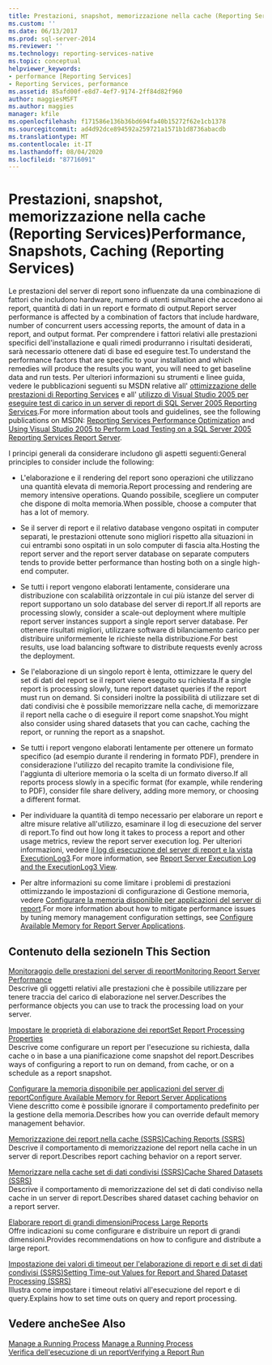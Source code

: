 ```yaml
---
title: Prestazioni, snapshot, memorizzazione nella cache (Reporting Services) | Microsoft Docs
ms.custom: ''
ms.date: 06/13/2017
ms.prod: sql-server-2014
ms.reviewer: ''
ms.technology: reporting-services-native
ms.topic: conceptual
helpviewer_keywords:
- performance [Reporting Services]
- Reporting Services, performance
ms.assetid: 85afd00f-e8d7-4ef7-9174-2ff84d82f960
author: maggiesMSFT
ms.author: maggies
manager: kfile
ms.openlocfilehash: f171586e136b36bd694fa40b15272f62e1cb1378
ms.sourcegitcommit: ad4d92dce894592a259721a1571b1d8736abacdb
ms.translationtype: MT
ms.contentlocale: it-IT
ms.lasthandoff: 08/04/2020
ms.locfileid: "87716091"
---
```

# <a name="performance-snapshots-caching-reporting-services"></a><span data-ttu-id="7809a-102">Prestazioni, snapshot, memorizzazione nella cache (Reporting Services)</span><span class="sxs-lookup"><span data-stu-id="7809a-102">Performance, Snapshots, Caching (Reporting Services)</span></span>
  <span data-ttu-id="7809a-103">Le prestazioni del server di report sono influenzate da una combinazione di fattori che includono hardware, numero di utenti simultanei che accedono ai report, quantità di dati in un report e formato di output.</span><span class="sxs-lookup"><span data-stu-id="7809a-103">Report server performance is affected by a combination of factors that include hardware, number of concurrent users accessing reports, the amount of data in a report, and output format.</span></span> <span data-ttu-id="7809a-104">Per comprendere i fattori relativi alle prestazioni specifici dell'installazione e quali rimedi produrranno i risultati desiderati, sarà necessario ottenere dati di base ed eseguire test.</span><span class="sxs-lookup"><span data-stu-id="7809a-104">To understand the performance factors that are specific to your installation and which remedies will produce the results you want, you will need to get baseline data and run tests.</span></span> <span data-ttu-id="7809a-105">Per ulteriori informazioni su strumenti e linee guida, vedere le pubblicazioni seguenti su MSDN relative all' [ottimizzazione delle prestazioni di Reporting Services](https://blogs.msdn.com/b/sqlcat/archive/2013/10/30/reporting-services-performance-and-optimization.aspx) e all' [utilizzo di Visual Studio 2005 per eseguire test di carico in un server di report di SQL Server 2005 Reporting Services](https://go.microsoft.com/fwlink/?LinkID=77519).</span><span class="sxs-lookup"><span data-stu-id="7809a-105">For more information about tools and guidelines, see the following publications on MSDN: [Reporting Services Performance Optimization](https://blogs.msdn.com/b/sqlcat/archive/2013/10/30/reporting-services-performance-and-optimization.aspx) and [Using Visual Studio 2005 to Perform Load Testing on a SQL Server 2005 Reporting Services Report Server](https://go.microsoft.com/fwlink/?LinkID=77519).</span></span>  
  
 <span data-ttu-id="7809a-106">I principi generali da considerare includono gli aspetti seguenti:</span><span class="sxs-lookup"><span data-stu-id="7809a-106">General principles to consider include the following:</span></span>  
  
-   <span data-ttu-id="7809a-107">L'elaborazione e il rendering del report sono operazioni che utilizzano una quantità elevata di memoria.</span><span class="sxs-lookup"><span data-stu-id="7809a-107">Report processing and rendering are memory intensive operations.</span></span> <span data-ttu-id="7809a-108">Quando possibile, scegliere un computer che dispone di molta memoria.</span><span class="sxs-lookup"><span data-stu-id="7809a-108">When possible, choose a computer that has a lot of memory.</span></span>  
  
-   <span data-ttu-id="7809a-109">Se il server di report e il relativo database vengono ospitati in computer separati, le prestazioni ottenute sono migliori rispetto alla situazioni in cui entrambi sono ospitati in un solo computer di fascia alta.</span><span class="sxs-lookup"><span data-stu-id="7809a-109">Hosting the report server and the report server database on separate computers tends to provide better performance than hosting both on a single high-end computer.</span></span>  
  
-   <span data-ttu-id="7809a-110">Se tutti i report vengono elaborati lentamente, considerare una distribuzione con scalabilità orizzontale in cui più istanze del server di report supportano un solo database del server di report.</span><span class="sxs-lookup"><span data-stu-id="7809a-110">If all reports are processing slowly, consider a scale-out deployment where multiple report server instances support a single report server database.</span></span> <span data-ttu-id="7809a-111">Per ottenere risultati migliori, utilizzare software di bilanciamento carico per distribuire uniformemente le richieste nella distribuzione.</span><span class="sxs-lookup"><span data-stu-id="7809a-111">For best results, use load balancing software to distribute requests evenly across the deployment.</span></span>  
  
-   <span data-ttu-id="7809a-112">Se l'elaborazione di un singolo report è lenta, ottimizzare le query del set di dati del report se il report viene eseguito su richiesta.</span><span class="sxs-lookup"><span data-stu-id="7809a-112">If a single report is processing slowly, tune report dataset queries if the report must run on demand.</span></span> <span data-ttu-id="7809a-113">Si consideri inoltre la possibilità di utilizzare set di dati condivisi che è possibile memorizzare nella cache, di memorizzare il report nella cache o di eseguire il report come snapshot.</span><span class="sxs-lookup"><span data-stu-id="7809a-113">You might also consider using shared datasets that you can cache, caching the report, or running the report as a snapshot.</span></span>  
  
-   <span data-ttu-id="7809a-114">Se tutti i report vengono elaborati lentamente per ottenere un formato specifico (ad esempio durante il rendering in formato PDF), prendere in considerazione l'utilizzo del recapito tramite la condivisione file, l'aggiunta di ulteriore memoria o la scelta di un formato diverso.</span><span class="sxs-lookup"><span data-stu-id="7809a-114">If all reports process slowly in a specific format (for example, while rendering to PDF), consider file share delivery, adding more memory, or choosing a different format.</span></span>  
  
-   <span data-ttu-id="7809a-115">Per individuare la quantità di tempo necessario per elaborare un report e altre misure relative all'utilizzo, esaminare il log di esecuzione del server di report.</span><span class="sxs-lookup"><span data-stu-id="7809a-115">To find out how long it takes to process a report and other usage metrics, review the report server execution log.</span></span> <span data-ttu-id="7809a-116">Per ulteriori informazioni, vedere [il log di esecuzione del server di report e la vista ExecutionLog3](report-server-executionlog-and-the-executionlog3-view.md).</span><span class="sxs-lookup"><span data-stu-id="7809a-116">For more information, see [Report Server Execution Log and the ExecutionLog3 View](report-server-executionlog-and-the-executionlog3-view.md).</span></span>  
  
-   <span data-ttu-id="7809a-117">Per altre informazioni su come limitare i problemi di prestazioni ottimizzando le impostazioni di configurazione di Gestione memoria, vedere [Configurare la memoria disponibile per applicazioni del server di report](../report-server/configure-available-memory-for-report-server-applications.md).</span><span class="sxs-lookup"><span data-stu-id="7809a-117">For more information about how to mitigate performance issues by tuning memory management configuration settings, see [Configure Available Memory for Report Server Applications](../report-server/configure-available-memory-for-report-server-applications.md).</span></span>  
  
## <a name="in-this-section"></a><span data-ttu-id="7809a-118">Contenuto della sezione</span><span class="sxs-lookup"><span data-stu-id="7809a-118">In This Section</span></span>  
 [<span data-ttu-id="7809a-119">Monitoraggio delle prestazioni del server di report</span><span class="sxs-lookup"><span data-stu-id="7809a-119">Monitoring Report Server Performance</span></span>](monitoring-report-server-performance.md)  
 <span data-ttu-id="7809a-120">Descrive gli oggetti relativi alle prestazioni che è possibile utilizzare per tenere traccia del carico di elaborazione nel server.</span><span class="sxs-lookup"><span data-stu-id="7809a-120">Describes the performance objects you can use to track the processing load on your server.</span></span>  
  
 [<span data-ttu-id="7809a-121">Impostare le proprietà di elaborazione dei report</span><span class="sxs-lookup"><span data-stu-id="7809a-121">Set Report Processing Properties</span></span>](set-report-processing-properties.md)  
 <span data-ttu-id="7809a-122">Descrive come configurare un report per l'esecuzione su richiesta, dalla cache o in base a una pianificazione come snapshot del report.</span><span class="sxs-lookup"><span data-stu-id="7809a-122">Describes ways of configuring a report to run on demand, from cache, or on a schedule as a report snapshot.</span></span>  
  
 [<span data-ttu-id="7809a-123">Configurare la memoria disponibile per applicazioni del server di report</span><span class="sxs-lookup"><span data-stu-id="7809a-123">Configure Available Memory for Report Server Applications</span></span>](../report-server/configure-available-memory-for-report-server-applications.md)  
 <span data-ttu-id="7809a-124">Viene descritto come è possibile ignorare il comportamento predefinito per la gestione della memoria.</span><span class="sxs-lookup"><span data-stu-id="7809a-124">Describes how you can override default memory management behavior.</span></span>  
  
 [<span data-ttu-id="7809a-125">Memorizzazione dei report nella cache &#40;SSRS&#41;</span><span class="sxs-lookup"><span data-stu-id="7809a-125">Caching Reports &#40;SSRS&#41;</span></span>](caching-reports-ssrs.md)  
 <span data-ttu-id="7809a-126">Descrive il comportamento di memorizzazione del report nella cache in un server di report.</span><span class="sxs-lookup"><span data-stu-id="7809a-126">Describes report caching behavior on a report server.</span></span>  
  
 [<span data-ttu-id="7809a-127">Memorizzare nella cache set di dati condivisi &#40;SSRS&#41;</span><span class="sxs-lookup"><span data-stu-id="7809a-127">Cache Shared Datasets &#40;SSRS&#41;</span></span>](cache-shared-datasets-ssrs.md)  
 <span data-ttu-id="7809a-128">Descrive il comportamento di memorizzazione del set di dati condiviso nella cache in un server di report.</span><span class="sxs-lookup"><span data-stu-id="7809a-128">Describes shared dataset caching behavior on a report server.</span></span>  
  
 [<span data-ttu-id="7809a-129">Elaborare report di grandi dimensioni</span><span class="sxs-lookup"><span data-stu-id="7809a-129">Process Large Reports</span></span>](process-large-reports.md)  
 <span data-ttu-id="7809a-130">Offre indicazioni su come configurare e distribuire un report di grandi dimensioni.</span><span class="sxs-lookup"><span data-stu-id="7809a-130">Provides recommendations on how to configure and distribute a large report.</span></span>  
  
 [<span data-ttu-id="7809a-131">Impostazione dei valori di timeout per l'elaborazione di report e di set di dati condivisi &#40;SSRS&#41;</span><span class="sxs-lookup"><span data-stu-id="7809a-131">Setting Time-out Values for Report and Shared Dataset Processing &#40;SSRS&#41;</span></span>](setting-time-out-values-for-report-and-shared-dataset-processing-ssrs.md)  
 <span data-ttu-id="7809a-132">Illustra come impostare i timeout relativi all'esecuzione del report e di query.</span><span class="sxs-lookup"><span data-stu-id="7809a-132">Explains how to set time outs on query and report processing.</span></span>  
  
## <a name="see-also"></a><span data-ttu-id="7809a-133">Vedere anche</span><span class="sxs-lookup"><span data-stu-id="7809a-133">See Also</span></span>  
 <span data-ttu-id="7809a-134">[Manage a Running Process](../subscriptions/manage-a-running-process.md) </span><span class="sxs-lookup"><span data-stu-id="7809a-134">[Manage a Running Process](../subscriptions/manage-a-running-process.md) </span></span>  
 [<span data-ttu-id="7809a-135">Verifica dell'esecuzione di un report</span><span class="sxs-lookup"><span data-stu-id="7809a-135">Verifying a Report Run</span></span>](verifying-a-report-run.md)  
  
  
